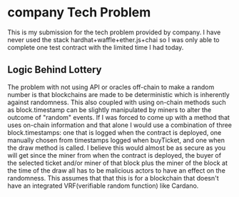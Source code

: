 # company Tech Problem

This is my submission for the tech problem provided by company. I have never used
the stack hardhat+waffle+ether.js+chai so I was only able to complete one test contract
with the limited time I had today.

## Logic Behind Lottery

The problem with not using API or oracles off-chain to make a random number is
that blockchains are made to be deterministic which is inherently against randomness.
This also coupled with using on-chain methods such as block.timestamp can be slightly
manipulated by miners to alter the outcome of "random" events. If I was forced to
come up with a method that uses on-chain information and that alone I would use
a combination of three block.timestamps: one that is logged when the contract
is deployed, one manually chosen from timestamps logged when buyTicket, and one
when the draw method is called. I believe this would almost be as secure as you will
get since the miner from when the contract is deployed, the buyer of the selected ticket
and/or miner of that block plus the miner of the block at the time of the draw all
has to be malicious actors to have an effect on the randomness. This assumes that
that this is for a blockchain that doesn't have an integrated VRF(verifiable random function)
like Cardano.
